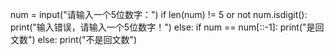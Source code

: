num = input("请输入一个5位数字：")
if len(num) != 5 or not num.isdigit():
    print("输入错误，请输入一个5位数字！")
else:
 if num == num[::-1]:
        print("是回文数")
 else:
        print("不是回文数")
